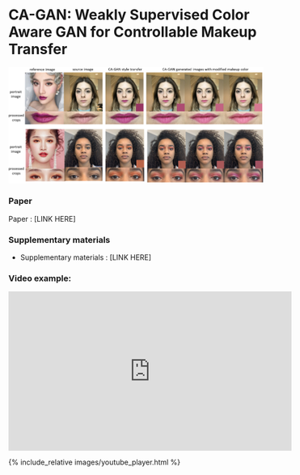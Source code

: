 # CA-GAN: Weakly Supervised Color Aware GAN for Controllable Makeup Transfer

![example_style_transfer](images/full_face_shades.png)

### Paper
Paper : [LINK HERE]

### Supplementary materials

- Supplementary materials : [LINK HERE]

### Video example:
<iframe style="display: block; margin: auto;" width="560" height="315" src="https://www.youtube.com/embed/s2-sbaDaMx0" frameborder="0" allow="accelerometer; autoplay; encrypted-media; gyroscope; picture-in-picture" allowfullscreen></iframe>

{% include_relative images/youtube_player.html %}
